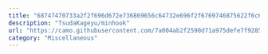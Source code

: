 ```yaml
---
title: "68747470733a2f2f696d672e736869656c64732e696f2f6769746875622f6c6963656e73652f54737564614b61676579752f6d696e686f6f6b"
description: "TsudaKageyu/minhook"
url: "https://camo.githubusercontent.com/7a004ab2f2590d71a975defe7f92850bed9bd609a8e887ce626f4ebe949008a3/68747470733a2f2f696d672e736869656c64732e696f2f6769746875622f6c6963656e73652f54737564614b61676579752f6d696e686f6f6b"
category: "Miscellaneous"
---
```


